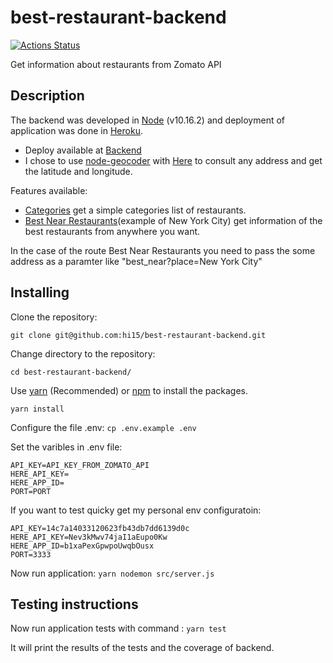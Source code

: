 # best-restaurant-backend
[![Actions Status](https://github.com/hi15/best-restaurant-backend/workflows/nodeci/badge.svg)](https://github.com/hi15/best-restaurant-backend/actions)

Get information about restaurants from Zomato API

## Description

The backend was developed in [Node](https://nodejs.org/) (v10.16.2) and deployment of application was done in [Heroku](https://www.heroku.com).
- Deploy available at [Backend](https://best-restaurant-backend.herokuapp.com/)
- I chose to use [node-geocoder](https://www.npmjs.com/package/node-geocoder) with [Here](https://developer.here.com/documentation/geocoder/topics/what-is.html) to consult any address and get the latitude and longitude.

Features available:
- [Categories](https://best-restaurant-backend.herokuapp.com/categories) get a simple categories list of restaurants.
- [Best Near Restaurants](https://best-restaurant-backend.herokuapp.com/best_near?place=New%20York%20City)(example of New York City) get information of the best restaurants from anywhere you want. 

In the case of the route Best Near Restaurants you need to pass the some address as a paramter like "best_near?place=New York City"

## Installing

Clone the repository:

```git clone git@github.com:hi15/best-restaurant-backend.git```

Change directory to the repository:

```cd best-restaurant-backend/```

Use [yarn](https://yarnpkg.com/en/docs/install) (Recommended) or [npm](https://www.npmjs.com/get-npm) to install the packages.

```yarn install```

Configure the file .env:
```cp .env.example .env```

Set the varibles in .env file:
```
API_KEY=API_KEY_FROM_ZOMATO_API
HERE_API_KEY=
HERE_APP_ID=
PORT=PORT
```
If you want to test quicky get my personal env configuratoin:
```
API_KEY=14c7a14033120623fb43db7dd6139d0c
HERE_API_KEY=Nev3kMwv74jaI1aEupo0Kw
HERE_APP_ID=b1xaPexGpwpoUwqbOusx
PORT=3333
```


Now run application:
```yarn nodemon src/server.js```

## Testing instructions

Now run application tests with command :
```yarn test```

It will print the results of the tests and the coverage of backend.
